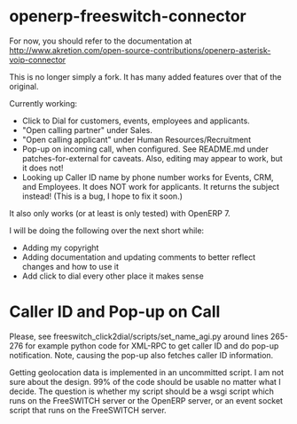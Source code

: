 openerp-freeswitch-connector
============================

For now, you should refer to the documentation at
http://www.akretion.com/open-source-contributions/openerp-asterisk-voip-connector

This is no longer simply a fork. It has many added features over that of the
original.

Currently working:
 * Click to Dial for customers, events, employees and applicants.
 * "Open calling partner" under Sales.
 * "Open calling applicant" under Human Resources/Recruitment
 * Pop-up on incoming call, when configured. See README.md under
   patches-for-external for caveats. Also, editing may appear to work, but it
   does not!
 * Looking up Caller ID name by phone number works for Events, CRM,
   and Employees. It does NOT work for applicants. It returns the subject
   instead! (This is a bug, I hope to fix it soon.)

It also only works (or at least is only tested) with OpenERP 7.

I will be doing the following over the next short while:
* Adding my copyright
* Adding documentation and updating comments to better reflect changes and how
  to use it
* Add click to dial every other place it makes sense


Caller ID and Pop-up on Call
============================

Please, see freeswitch_click2dial/scripts/set_name_agi.py around lines 265-276
for example python code for XML-RPC to get caller ID and do pop-up
notification. Note, causing the pop-up also fetches caller ID information.

Getting geolocation data is implemented in an uncommitted script. I am not sure
about the design. 99% of the code should be usable no matter what I decide.
The question is whether my script should be a wsgi script which runs on the
FreeSWITCH server or the OpenERP server, or an event socket script that runs on
the FreeSWITCH server.
